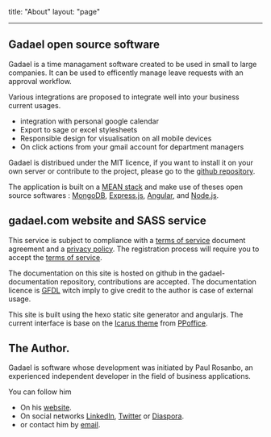 title: "About"
layout: "page"

---

## Gadael open source software

Gadael is a time managament software created to be used in small to large companies. It can be used to efficently manage leave requests with an approval workflow.

Various integrations are proposed to integrate well into your business current usages.

* integration with personal google calendar
* Export to sage or excel stylesheets
* Responsible design for visualisation on all mobile devices
* On click actions from your gmail account for department managers

Gadael is distribued under the MIT licence, if you want to install it on your own server or contribute to the project, please go to the [github repository](https://github.com/gadael/gadael).

The application is built on a [MEAN stack](https://en.wikipedia.org/wiki/MEAN_%28software_bundle%29) and make use of theses open source softwares :
[MongoDB](https://www.mongodb.com/),
[Express.js](http://expressjs.com/),
[Angular](https://angularjs.org/), and
[Node.js](https://nodejs.org/).


## gadael.com website and SASS service

This service is subject to compliance with a [terms of service](/en/legal) document agreement and a [privacy policy](/en/legal/privacy-policy.html). The registration process will require you to accept the [terms of service](/en/legal/terms-of-service.html).

The documentation on this site is hosted on github in the gadael-documentation repository, contributions are accepted. The documentation licence is [GFDL](https://www.gnu.org/licenses/fdl-1.3.html) witch imply to give credit to the author is case of external usage.

This site is built using the hexo static site generator and angularjs. The current interface is base on the [Icarus theme](https://github.com/ppoffice/hexo-theme-icarus) from [PPoffice](https://github.com/ppoffice).


## The Author.

Gadael is software whose development was initiated by Paul Rosanbo, an experienced independent developer in the field of business applications.

You can follow him
* On his [website](http://www.rosanbo.com).
* On social networks [LinkedIn](https://fr.linkedin.com/in/paul-de-rosanbo-0177368a), [Twitter](https://twitter.com/polo2ro) or  [Diaspora](https://framasphere.org/people/25627fe0aa67013296982a0000053625).
* or contact him by [email](mailto:paul@rosanbo.com).
